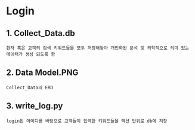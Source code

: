 # Login

## 1. Collect_Data.db
    환자 혹은 고객의 검색 키워드들을 모두 저장해놓아 개인화된 분석 및 의학적으로 의미 있는 데이터가 생성 되도록 함
## 2. Data Model.PNG
    Collect_Data의 ERD
## 3. write_log.py
    login된 아이디를 바탕으로 고객들이 입력한 키워드들을 액션 단위로 db에 저장

